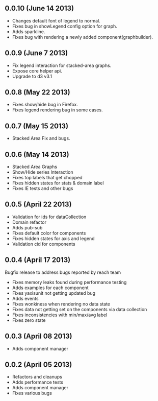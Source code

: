 ## 0.0.10 (June 14 2013)

- Changes default font of legend to normal.
- Fixes bug in showLegend config option for graph.
- Adds sparkline.
- Fixes bug with rendering a newly added component(graphbuilder).

## 0.0.9 (June 7 2013)

- Fix legend interaction for stacked-area graphs.
- Expose core helper api.
- Upgrade to d3 v3.1

## 0.0.8 (May 22 2013)

- Fixes show/hide bug in Firefox.
- Fixes legend rendering bug in some cases.

## 0.0.7 (May 15 2013)

- Stacked Area Fix and bugs.

## 0.0.6 (May 14 2013)

- Stacked Area Graphs
- Show/Hide series Interaction
- Fixes top labels that get chopped
- Fixes hidden states for stats & domain label
- Fixes IE tests and other bugs

## 0.0.5 (April 22 2013)

- Validation for ids for dataCollection
- Domain refactor
- Adds pub-sub
- Fixes default color for components
- Fixes hidden states for axis and legend
- Validation cid for components

## 0.0.4 (April 17 2013)

Bugfix release to address bugs reported by reach team

- Fixes memory leaks found during performance testing
- Adds examples for each component
- Fixes yaxisunit not getting updated bug
- Adds events
- Fixes wonkiness when rendering no data state
- Fixes data not getting set on the components via data collection
- Fixes inconsistencies with min/max/avg label
- Fixes zero state

## 0.0.3 (April 08 2013)

- Adds component manager

## 0.0.2 (April 05 2013)

- Refactors and cleanups
- Adds performance tests
- Adds component manager
- Fixes various bugs
